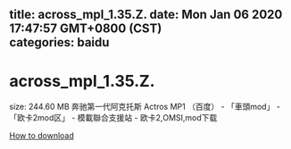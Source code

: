 
title: across_mpl_1.35.Z.
date: Mon Jan 06 2020 17:47:57 GMT+0800 (CST)    
categories: baidu
---

# across_mpl_1.35.Z.
size: 244.60 MB
 奔驰第一代阿克托斯 Actros MP1 （百度） - 「車頭mod」 - 「欧卡2mod区」 - 模載聯合支援站 - 欧卡2,OMSI,mod下载
 

[How to download](https://bpcam.bemobtrk.com/go/2ceec3aa-1ca2-46d6-b9ff-aaa5c184517c?jno=2456)